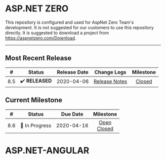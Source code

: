 # ASP.NET ZERO

This repository is configured and used for AspNet Zero Team's development. 
It is not suggested for our customers to use this repository directly. It is suggested to download a project from https://aspnetzero.com/Download.

____________

## Most Recent Release

|  #   |     Status     |  Release Date  |                         Change Logs                          |                          Milestone                           |
| :--: | :------------: | :--------: | :----------------------------------------------------------: | :----------------------------------------------------------: |
| 8.5 | ✔️ **RELEASED** | 2020-04-06 | [Release Notes](https://docs.aspnetzero.com/en/common/latest/Change-Logs) | [Closed](https://github.com/aspnetzero/aspnet-zero-core/milestone/66?closed=1) |

## Current Milestone
|  #   |    Status     | Due Date |                          Milestone                           |
| :--: | :-----------: | :------: | :----------------------------------------------------------: |
| 8.6  | 🚧 In Progress |2020-04-16| [Open](https://github.com/aspnetzero/aspnet-zero-core/milestone/68)<br>[Closed](https://github.com/aspnetzero/aspnet-zero-core/milestone/68?closed=1) |

# ASP.NET-ANGULAR
